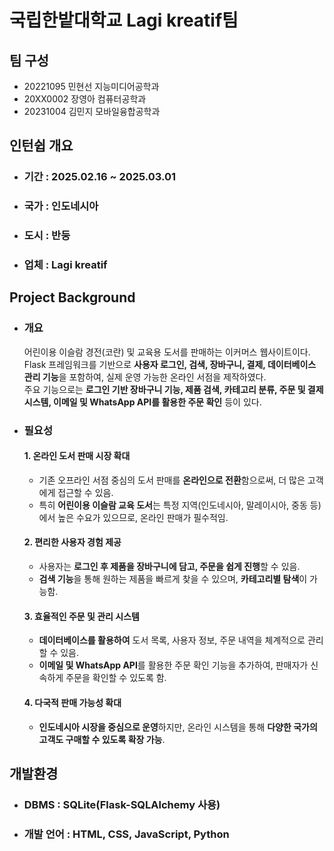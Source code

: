 # 국립한밭대학교 Lagi kreatif팀

## 팀 구성 
- 20221095 민현선 지능미디어공학과
- 20XX0002 장영아 컴퓨터공학과
- 20231004 김민지 모바일융합공학과

## 인턴쉽 개요
  - ### 기간 : 2025.02.16 ~ 2025.03.01
  - ### 국가 : 인도네시아
  - ### 도시 : 반둥
  - ### 업체 : Lagi kreatif

## Project Background
  - ### 개요
    어린이용 이슬람 경전(코란) 및 교육용 도서를 판매하는 이커머스 웹사이트이다.  
    Flask 프레임워크를 기반으로 **사용자 로그인, 검색, 장바구니, 결제, 데이터베이스 관리 기능**을 포함하여, 실제 운영 가능한 온라인 서점을 제작하였다.  
    주요 기능으로는 **로그인 기반 장바구니 기능, 제품 검색, 카테고리 분류, 주문 및 결제 시스템, 이메일 및 WhatsApp API를 활용한 주문 확인** 등이 있다.
  - ### 필요성
    #### 1. 온라인 도서 판매 시장 확대  
    - 기존 오프라인 서점 중심의 도서 판매를 **온라인으로 전환**함으로써, 더 많은 고객에게 접근할 수 있음.  
    - 특히 **어린이용 이슬람 교육 도서**는 특정 지역(인도네시아, 말레이시아, 중동 등)에서 높은 수요가 있으므로, 온라인 판매가 필수적임.

    #### 2. 편리한 사용자 경험 제공  
    - 사용자는 **로그인 후 제품을 장바구니에 담고, 주문을 쉽게 진행**할 수 있음.  
    - **검색 기능**을 통해 원하는 제품을 빠르게 찾을 수 있으며, **카테고리별 탐색**이 가능함.
    
    #### 3. 효율적인 주문 및 관리 시스템  
    - **데이터베이스를 활용하여** 도서 목록, 사용자 정보, 주문 내역을 체계적으로 관리할 수 있음.  
    - **이메일 및 WhatsApp API**를 활용한 주문 확인 기능을 추가하여, 판매자가 신속하게 주문을 확인할 수 있도록 함.
    
    #### 4. 다국적 판매 가능성 확대  
    - **인도네시아 시장을 중심으로 운영**하지만, 온라인 시스템을 통해 **다양한 국가의 고객도 구매할 수 있도록 확장 가능**.

## 개발환경
  - ### DBMS : SQLite(Flask-SQLAlchemy 사용)
  - ### 개발 언어 : HTML, CSS, JavaScript, Python
